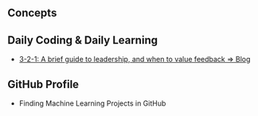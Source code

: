 ## Concepts

## Daily Coding & Daily Learning

- [3-2-1: A brief guide to leadership, and when to value feedback => Blog](https://jamesclear.com/3-2-1/january-14-2021)


## GitHub Profile

- Finding Machine Learning  Projects in GitHub